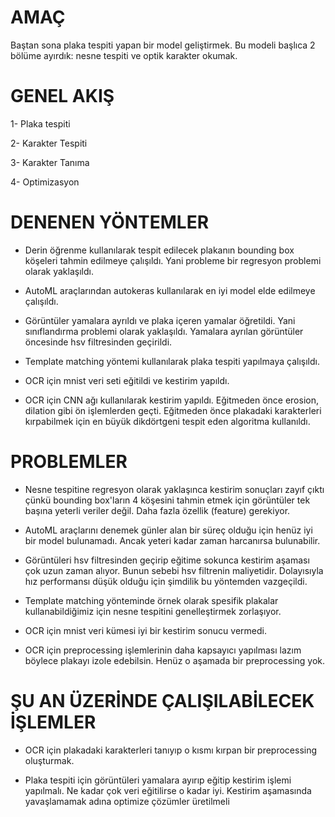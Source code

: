 # AMAÇ

Baştan sona plaka tespiti yapan bir model geliştirmek. Bu modeli başlıca 2 bölüme ayırdık: nesne tespiti ve optik karakter okumak. 

# GENEL AKIŞ

1- Plaka tespiti

2- Karakter Tespiti

3- Karakter Tanıma

4- Optimizasyon


# DENENEN YÖNTEMLER

- Derin öğrenme kullanılarak tespit edilecek plakanın bounding box köşeleri tahmin edilmeye çalışıldı. Yani probleme bir regresyon problemi olarak yaklaşıldı.

- AutoML araçlarından autokeras kullanılarak en iyi model elde edilmeye çalışıldı.

- Görüntüler yamalara ayrıldı ve plaka içeren yamalar öğretildi. Yani sınıflandırma problemi olarak yaklaşıldı. Yamalara ayrılan görüntüler öncesinde hsv filtresinden
geçirildi.

- Template matching yöntemi kullanılarak plaka tespiti yapılmaya çalışıldı.

- OCR için mnist veri seti eğitildi ve kestirim yapıldı.

- OCR için CNN ağı kullanılarak kestirim yapıldı. Eğitmeden önce erosion, dilation gibi ön işlemlerden geçti. Eğitmeden önce plakadaki karakterleri kırpabilmek için en büyük dikdörtgeni tespit eden algoritma kullanıldı.

# PROBLEMLER

- Nesne tespitine regresyon olarak yaklaşınca kestirim sonuçları zayıf çıktı çünkü bounding box'ların 4 köşesini tahmin etmek için görüntüler tek başına yeterli veriler değil. Daha fazla özellik (feature) gerekiyor.

- AutoML araçlarını denemek günler alan bir süreç olduğu için henüz iyi bir model bulunamadı. Ancak yeteri kadar zaman harcanırsa bulunabilir.

- Görüntüleri hsv filtresinden geçirip eğitime sokunca kestirim aşaması çok uzun zaman alıyor. Bunun sebebi hsv filtrenin maliyetidir. Dolayısıyla hız performansı
düşük olduğu için şimdilik bu yöntemden vazgeçildi.

- Template matching yönteminde örnek olarak spesifik plakalar kullanabildiğimiz için nesne tespitini genelleştirmek zorlaşıyor.

- OCR için mnist veri kümesi iyi bir kestirim sonucu vermedi. 

- OCR için preprocessing işlemlerinin daha kapsayıcı yapılması lazım böylece plakayı izole edebilsin. Henüz o aşamada bir preprocessing yok.

# ŞU AN ÜZERİNDE ÇALIŞILABİLECEK İŞLEMLER

- OCR için plakadaki karakterleri tanıyıp o kısmı kırpan bir preprocessing oluşturmak.

- Plaka tespiti için görüntüleri yamalara ayırıp eğitip kestirim işlemi yapılmalı. Ne kadar çok veri eğitilirse o kadar iyi. Kestirim aşamasında yavaşlamamak adına
optimize çözümler üretilmeli


